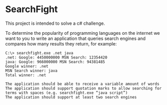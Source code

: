 # SearchFight
This project is intended to solve a c# challenge.

To determine the popularity of programming languages on the internet we want to you to write an application that queries search engines and compares how many results they return, for example:

    C:\> searchfight.exe .net java
    .net: Google: 4450000000 MSN Search: 12354420
    java: Google: 966000000 MSN Search: 94381485
    Google winner: .net
    MSN Search winner: java
    Total winner: .net

    The application should be able to receive a variable amount of words
    The application should support quotation marks to allow searching for terms with spaces (e.g. searchfight.exe “java script”)
    The application should support at least two search engines

 
